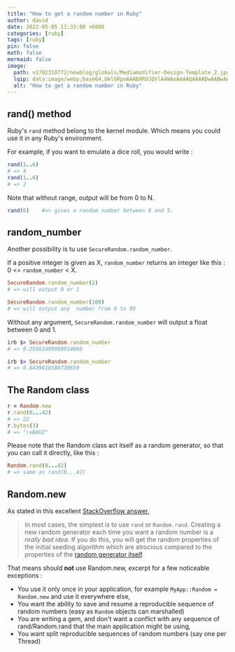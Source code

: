 ```yaml
---
title: "How to get a random number in Ruby"
author: david
date: 2022-05-05 11:33:00 +0800
categories: [ruby]
tags: [ruby]
pin: false
math: false
mermaid: false
image:
  path: v1702310772/newblog/globals/Mediamodifier-Design-Template_2.jpg
  lqip: data:image/webp;base64,UklGRpoAAABXRUJQVlA4WAoAAAAQAAAADwAABwAAQUxQSDIAAAARL0AmbZurmr57yyIiqE8oiG0bejIYEQTgqiDA9vqnsUSI6H+oAERp2HZ65qP/VIAWAFZQOCBCAAAA8AEAnQEqEAAIAAVAfCWkAALp8sF8rgRgAP7o9FDvMCkMde9PK7euH5M1m6VWoDXf2FkP3BqV0ZYbO6NA/VFIAAAA
  alt: "How to get a random number in Ruby"
---
```


## rand() method

Ruby's `rand` method belong to the kernel module. Which means you could use it in any Ruby's environment.

For example, if you want to emulate a dice roll, you would write :

```ruby
rand(1..6)
# => 4
rand(1..6)
# => 2
```

Note that without range, output will be from 0 to N.

```ruby
rand(6)    #=> gives a random number between 0 and 5.
```

## random_number

Another possibility is tu use `SecureRandom.random_number`.

If a positive integer is given as X, `random_number` returns an integer like this : 0 <= `random_number` < X.

```ruby
SecureRandom.random_number(2)
# => will output 0 or 1
```

```ruby
SecureRandom.random_number(100)
# => will output any  number from 0 to 99
```

Without any argument, `SecureRandom.random_number` will output a float between 0 and 1.

```ruby
irb $> SecureRandom.random_number
# => 0.25562499980914666
```

```ruby
irb $> SecureRandom.random_number
# => 0.8439818588730659
```

## The Random class

```ruby
r = Random.new
r.rand(0...42) 
# => 22
r.bytes(3) 
# => "\xBAVZ"
```

Please note that the Random class act itself as a random generator, so that you can call it directly, like this :

```ruby
Random.rand(0...42) 
# => same as rand(0...42)
```

## Random.new

As stated in this excellent <a href="https://stackoverflow.com/a/2773866/2595513" class="fw-bold" target="_blank" noopener noreferrer>StackOverflow answer</a>, 

> In most cases, the simplest is to use  `rand`  or  `Random.rand`. Creating a new random generator each time you want a random number is a  _really bad idea_. If you do this, you will get the random properties of the initial seeding algorithm which are atrocious compared to the properties of the  [random generator itself](http://en.wikipedia.org/wiki/Mersenne_twister).


That means should **not** use Random.new, excerpt for a few noticeable exceptions :

 - You use it only once in your application, for example `MyApp::Random = Random.new` and use it everywhere else,
 - You want the ability to save and resume a reproducible sequence of random numbers (easy as  `Random`  objects can marshalled)
 - You are writing a gem, and don't want a conflict with any sequence of rand/Random.rand that the main application might be using,
 - You want split reproducible sequences of random numbers (say one per Thread)